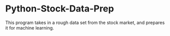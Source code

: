 # Python-Stock-Data-Prep
This program takes in a rough data set from the stock market, and prepares it for machine learning. 
